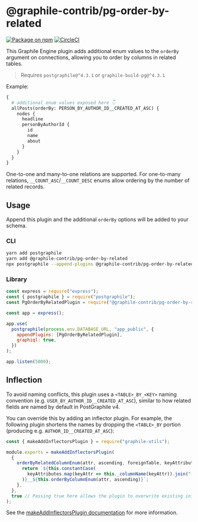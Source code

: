 # @graphile-contrib/pg-order-by-related

[![Package on npm](https://img.shields.io/npm/v/@graphile-contrib/pg-order-by-related.svg)](https://www.npmjs.com/package/@graphile-contrib/pg-order-by-related) [![CircleCI](https://circleci.com/gh/graphile-contrib/pg-order-by-related.svg?style=svg)](https://circleci.com/gh/graphile-contrib/pg-order-by-related)

This Graphile Engine plugin adds additional enum values to the `orderBy` argument on connections, allowing you to order by columns in related tables.

> Requires `postgraphile@^4.3.1` or `graphile-build-pg@^4.3.1`

Example:

```graphql
{
  # additional enum values exposed here 👇
  allPosts(orderBy: PERSON_BY_AUTHOR_ID__CREATED_AT_ASC) {
    nodes {
      headline
      personByAuthorId {
        id
        name
        about
      }
    }
  }
}
```

One-to-one and many-to-one relations are supported. For one-to-many relations, `__COUNT_ASC`/`__COUNT_DESC` enums allow ordering by the number of related records.

## Usage

Append this plugin and the additional `orderBy` options will be added to your schema.

### CLI

```bash
yarn add postgraphile
yarn add @graphile-contrib/pg-order-by-related
npx postgraphile --append-plugins @graphile-contrib/pg-order-by-related
```

### Library

```js
const express = require("express");
const { postgraphile } = require("postgraphile");
const PgOrderByRelatedPlugin = require("@graphile-contrib/pg-order-by-related");

const app = express();

app.use(
  postgraphile(process.env.DATABASE_URL, "app_public", {
    appendPlugins: [PgOrderByRelatedPlugin],
    graphiql: true,           
  })
);

app.listen(5000);
```

## Inflection

To avoid naming conflicts, this plugin uses a `<TABLE>_BY_<KEY>` naming convention (e.g. `USER_BY_AUTHOR_ID__CREATED_AT_ASC`), similar to how related fields are named by default in PostGraphile v4. 

You can override this by adding an inflector plugin. For example, the following plugin shortens the names by dropping the `<TABLE>_BY` portion (producing e.g. `AUTHOR_ID__CREATED_AT_ASC`):

```js
const { makeAddInflectorsPlugin } = require("graphile-utils");

module.exports = makeAddInflectorsPlugin(
  {
    orderByRelatedColumnEnum(attr, ascending, foreignTable, keyAttributes) {
      return `${this.constantCase(
        keyAttributes.map(keyAttr => this._columnName(keyAttr)).join("-and-")
      )}__${this.orderByColumnEnum(attr, ascending)}`;
    },
  },
  true // Passing true here allows the plugin to overwrite existing inflectors.
);
```

See the [makeAddInflectorsPlugin documentation](https://www.graphile.org/postgraphile/make-add-inflectors-plugin/) for more information.
